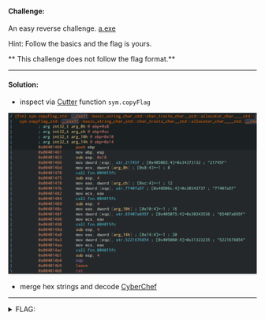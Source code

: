 #### Challenge:

An easy reverse challenge. [a.exe](./a.exe ":ignore")

Hint: Follow the basics and the flag is yours.

** This challenge does not follow the flag format.**

---

#### Solution:

- inspect via [Cutter](https://github.com/radareorg/cutter) function `sym.copyFlag`

![sym.copyFlag](./copyFlag.png ":ignore")

- merge hex strings and decode [CyberChef](<https://gchq.github.io/CyberChef/#input=MjE3NDVmNzc0MDdhNWY2NTQwN2E2OTVmNTIyMTY3Njg1NAo&recipe=From_Hex()>)

---

<details><summary>FLAG:</summary>

```
!t_w@z_e@zi_R!ghT
```

</details>
<br/>

